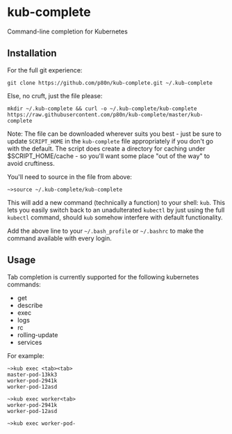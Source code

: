# kub-complete
Command-line completion for Kubernetes

## Installation
For the full git experience:
```shell 
git clone https://github.com/p80n/kub-complete.git ~/.kub-complete
```
Else, no cruft, just the file please:
```shell
mkdir ~/.kub-complete && curl -o ~/.kub-complete/kub-complete https://raw.githubusercontent.com/p80n/kub-complete/master/kub-complete 
```
Note: The file can be downloaded wherever suits you best - just be sure to update `SCRIPT_HOME` in the `kub-complete` file appropriately if you don't go with the default. The script does create a directory for caching under $SCRIPT_HOME/cache - so you'll want some place "out of the way" to avoid cruftiness.

You'll need to source in the file from above:
```shell
~>source ~/.kub-complete/kub-complete
```
This will add a new command (technically a function) to your shell: `kub`. This lets you easily switch back to an unadulterated `kubectl` by just using the full `kubectl` command, should `kub` somehow interfere with default functionality. 

Add the above line to your `~/.bash_profile` or `~/.bashrc` to make the command available with every login.


## Usage
Tab completion is currently supported for the following kubernetes commands:
* get
* describe
* exec
* logs
* rc
* rolling-update
* services

For example:
```shell
~>kub exec <tab><tab>
master-pod-13kk3
worker-pod-2941k
worker-pod-12asd

~>kub exec worker<tab>
worker-pod-2941k
worker-pod-12asd

~>kub exec worker-pod-
```



